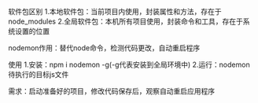 软件包区别
1.本地软件包：当前项目内使用，封装属性和方法，存在于node_modules
2.全局软件包：本机所有项目使用，封装命令和工具，存在于系统设置的位置

nodemon作用：替代node命令，检测代码更改，自动重启程序

使用
1.安装：npm i nodemon -g(-g代表安装到全局环境中)
2.运行：nodemon待执行的目标js文件

需求：启动准备好的项目，修改代码保存后，观察自动重启应用程序